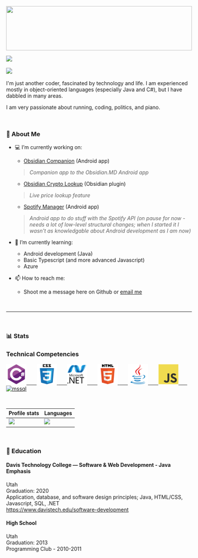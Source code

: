 <img src="https://user-images.githubusercontent.com/54555500/153712719-51c9fa3c-d2aa-4e3d-89de-5ca9799b6926.jpg" width="100%" height="120px" align="center">
 
![](https://visitor-badge.laobi.icu/badge?page_id=cheeseonamonkey.cheeseonamonkey) 

![](https://readme-typing-svg.herokuapp.com/?lines=Hi...;I'm+Alex+:%29)

I'm just another coder, fascinated by technology and life. I am experienced mostly in object-oriented languages (especially Java and C#), but I have dabbled in many areas.

I am very passionate about running, coding, politics, and piano. 

<br>

<h3> 👦 About Me </h3>


- 💻 I’m currently working on:
    - [Obsidian Companion](https://github.com/cheeseonamonkey/ObsidianCompanion) (Android app)
        
    >*Companion app to the Obsidian.MD Android app*

    - [Obsidian Crypto Lookup](https://github.com/cheeseonamonkey/obsidian-crypto-lookup) (Obsidian plugin)
        
    >*Live price lookup feature*

    - [Spotify Manager](https://github.com/cheeseonamonkey/SpotMan) (Android app)
        
     >*Android app to do stuff with the Spotify API
     >(on pause for now - needs a lot of low-level structural changes; when I started it I wasn't as knowledgable about Android development as I am now)*


- 🌱 I’m currently learning:
    - Android development (Java)
    - Basic Typescript (and more advanced Javascript)
    - Azure


- 📫 How to reach me:
    - Shoot me a message here on Github or [email me](mailto:cheeseonamonkey@gmail.com)

 <!--- idk put something here some day maybe 
- ⚡ Cool / misc: 
 -->



<br>

---



<br>

<h3>  📊 Stats </h3> 


<h3 align="left">Technical Competencies</h3>

<p align="left"> <a href="https://www.w3schools.com/cs/" target="_blank" rel="noreferrer">
    <!---  C#  --> 
    <img src="https://raw.githubusercontent.com/devicons/devicon/master/icons/csharp/csharp-original.svg" alt="csharp" width="55" height="55"/> </a> <a href="https://www.w3schools.com/css/" target="_blank" rel="noreferrer">
    <!---  CSS  --> &nbsp;&nbsp;&nbsp;&nbsp;&nbsp;
    <img src="https://raw.githubusercontent.com/devicons/devicon/master/icons/css3/css3-original-wordmark.svg" alt="css3" width="55" height="55"/> </a> <a href="https://dotnet.microsoft.com/" target="_blank" rel="noreferrer">
    <!---  .NET  --> &nbsp;&nbsp;&nbsp;&nbsp;&nbsp;
    <img src="https://raw.githubusercontent.com/devicons/devicon/master/icons/dot-net/dot-net-original-wordmark.svg" alt="dotnet" width="55" height="55"/> </a> <a href="https://www.w3.org/html/" target="_blank" rel="noreferrer">
    <!---  HTML  --> &nbsp;&nbsp;&nbsp;&nbsp;&nbsp;
    <img src="https://raw.githubusercontent.com/devicons/devicon/master/icons/html5/html5-original-wordmark.svg" alt="html5" width="55" height="55"/> </a> <a href="https://www.java.com" target="_blank" rel="noreferrer">
    <!---  Java  --> &nbsp;&nbsp;&nbsp;&nbsp;&nbsp;
    <img src="https://raw.githubusercontent.com/devicons/devicon/master/icons/java/java-original.svg" alt="java" width="55" height="55"/> </a> <a href="https://developer.mozilla.org/en-US/docs/Web/JavaScript" target="_blank" rel="noreferrer">
    <!---  JS  --> &nbsp;&nbsp;&nbsp;&nbsp;&nbsp;
    <img src="https://raw.githubusercontent.com/devicons/devicon/master/icons/javascript/javascript-original.svg" alt="javascript" width="55" height="55"/> </a> <a href="https://www.microsoft.com/en-us/sql-server" target="_blank" rel="noreferrer">
    <!---  SQL  --> &nbsp;&nbsp;&nbsp;&nbsp;&nbsp;
    <img src="https://www.svgrepo.com/show/303229/microsoft-sql-server-logo.svg" alt="mssql" width="55" height="55"/> </a>
</p>

<br>

| Profile stats | Languages |
| ---------- | ---------- |
| ![](https://github.com/cheeseonamonkey/github-stats/blob/master/generated/overview.svg)  | ![](https://github.com/cheeseonamonkey/github-stats/blob/master/generated/languages.svg)  |







<br>

<h3>  🏫 Education </h3> 

#### Davis Technology College — Software & Web Development - Java Emphasis
Utah<br>
Graduation: 2020<br>
Application, database, and software design principles; Java, HTML/CSS, Javascript, SQL, .NET<br>
https://www.davistech.edu/software-development


#### High School
Utah<br>
Graduation: 2013<br>
Programming Club - 2010-2011<br>
